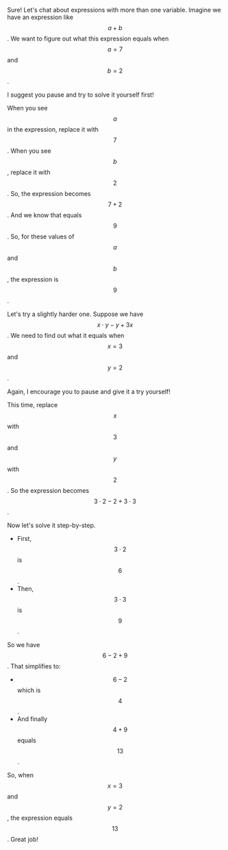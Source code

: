 Sure! Let's chat about expressions with more than one variable. Imagine we have an expression like $$a + b$$. We want to figure out what this expression equals when $$a = 7$$ and $$b = 2$$. 

I suggest you pause and try to solve it yourself first! 

When you see $$a$$ in the expression, replace it with $$7$$. When you see $$b$$, replace it with $$2$$. So, the expression becomes $$7 + 2$$. And we know that equals $$9$$. So, for these values of $$a$$ and $$b$$, the expression is $$9$$.

Let's try a slightly harder one. Suppose we have $$x \cdot y - y + 3x$$. We need to find out what it equals when $$x = 3$$ and $$y = 2$$.

Again, I encourage you to pause and give it a try yourself! 

This time, replace $$x$$ with $$3$$ and $$y$$ with $$2$$. So the expression becomes $$3 \cdot 2 - 2 + 3 \cdot 3$$. 

Now let's solve it step-by-step. 
- First, $$3 \cdot 2$$ is $$6$$.
- Then, $$3 \cdot 3$$ is $$9$$.
  
So we have $$6 - 2 + 9$$. That simplifies to:
- $$6 - 2$$ which is $$4$$.
- And finally $$4 + 9$$ equals $$13$$.

So, when $$x = 3$$ and $$y = 2$$, the expression equals $$13$$. Great job!